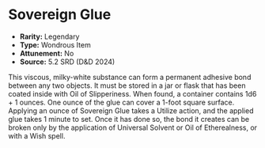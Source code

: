# Sovereign Glue

- **Rarity:** Legendary
- **Type:** Wondrous Item
- **Attunement:** No
- **Source:** 5.2 SRD (D&D 2024)

This viscous, milky-white substance can form a permanent adhesive bond between any two objects. It must be stored in a jar or flask that has been coated inside with Oil of Slipperiness. When found, a container contains 1d6 + 1 ounces. One ounce of the glue can cover a 1-foot square surface. Applying an ounce of Sovereign Glue takes a Utilize action, and the applied glue takes 1 minute to set. Once it has done so, the bond it creates can be broken only by the application of Universal Solvent or Oil of Etherealness, or with a Wish spell.
